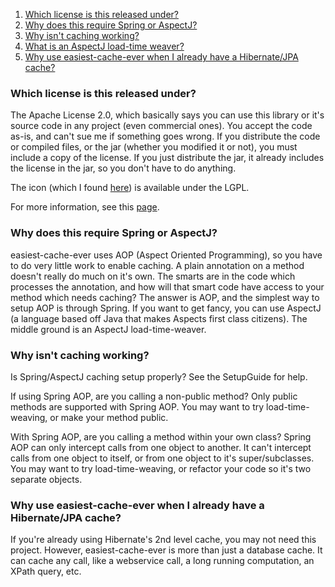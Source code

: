   1. [Which license is this released under?](#Which_license_is_this_released_under?.md)
  1. [Why does this require Spring or AspectJ?](#Why_does_this_require_Spring_or_AspectJ?.md)
  1. [Why isn't caching working?](#Why_isn't_caching_working?.md)
  1. [What is an AspectJ load-time weaver?](#What_is_an_AspectJ_load-time_weaver?.md)
  1. [Why use easiest-cache-ever when I already have a Hibernate/JPA cache?](#Why_use_easiest-cache-ever_when_I_already_have_a_Hibernate/JPA_c.md)

### Which license is this released under? ###
The Apache License 2.0, which basically says you can use this library or it's source code in any project (even commercial ones). You accept the code as-is, and can't sue me if something goes wrong. If you distribute the code or compiled files, or the jar (whether you modified it or not), you must include a copy of the license. If you just distribute the jar, it already includes the license in the jar, so you don't have to do anything.

The icon (which I found [here](http://www.iconspedia.com/icon/money-4135.html)) is available under the LGPL.

For more information, see this [page](http://www.apache.org/foundation/licence-FAQ.html#WhatDoesItMEAN).

### Why does this require Spring or AspectJ? ###
easiest-cache-ever uses AOP (Aspect Oriented Programming), so you have to do very little work to enable caching. A plain annotation on a method doesn't really do much on it's own. The smarts are in the code which processes the annotation, and how will that smart code have access to your method which needs caching? The answer is AOP, and the simplest way to setup AOP is through Spring. If you want to get fancy, you can use AspectJ (a language based off Java that makes Aspects first class citizens). The middle ground is an AspectJ load-time-weaver.

### Why isn't caching working? ###

Is Spring/AspectJ caching setup properly? See the SetupGuide for help.

If using Spring AOP, are you calling a non-public method? Only public methods are supported with Spring AOP. You may want to try load-time-weaving, or make your method public.

With Spring AOP, are you calling a method within your own class? Spring AOP can only intercept calls from one object to another. It can't intercept calls from one object to itself, or from one object to it's super/subclasses. You may want to try load-time-weaving, or refactor your code so it's two separate objects.

### Why use easiest-cache-ever when I already have a Hibernate/JPA cache? ###
If you're already using Hibernate's 2nd level cache, you may not need this project. However, easiest-cache-ever is more than just a database cache. It can cache any call, like a webservice call, a long running computation, an XPath query, etc.